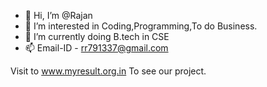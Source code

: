 - 👋 Hi, I’m @Rajan
- 👀 I’m interested in Coding,Programming,To do Business.
- 🌱 I’m currently doing B.tech in CSE 
- 📫 Email-ID - rr791337@gmail.com

Visit to www.myresult.org.in To see our project.
